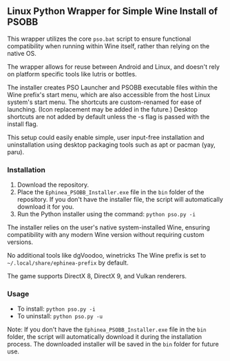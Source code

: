 ## Linux Python Wrapper for Simple Wine Install of PSOBB

This wrapper utilizes the core `pso.bat` script to ensure functional compatibility when running within Wine itself, rather than relying on the native OS.

The wrapper allows for reuse between Android and Linux, and doesn't rely on platform specific tools like lutris or bottles.

The installer creates PSO Launcher and PSOBB executable files within the Wine prefix's start menu, which are also accessible from the host Linux system's start menu. The shortcuts are custom-renamed for ease of launching. (Icon replacement may be added in the future.) Desktop shortcuts are not added by default unless the -s flag is passed with the install flag.

This setup could easily enable simple, user input-free installation and uninstallation using desktop packaging tools such as apt or pacman (yay, paru).

### Installation
1. Download the repository.
2. Place the `Ephinea_PSOBB_Installer.exe` file in the `bin` folder of the repository. If you don't have the installer file, the script will automatically download it for you.
3. Run the Python installer using the command: `python pso.py -i`

The installer relies on the user's native system-installed Wine, ensuring compatibility with any modern Wine version without requiring custom versions.

No additional tools like dgVoodoo, winetricks The Wine prefix is set to `~/.local/share/ephinea-prefix` by default.

The game supports DirectX 8, DirectX 9, and Vulkan renderers.

### Usage
- To install: `python pso.py -i`
- To uninstall: `python pso.py -u`

Note: If you don't have the `Ephinea_PSOBB_Installer.exe` file in the `bin` folder, the script will automatically download it during the installation process. The downloaded installer will be saved in the `bin` folder for future use.
